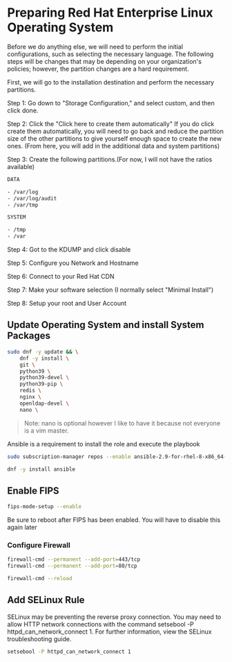 # Preparing Red Hat Enterprise Linux Operating System

Before we do anything else, we will need to perform the initial configurations, such as selecting the necessary language. The following steps will be changes that may be depending on your organization's policies; however, the partition changes are a hard requirement.

First, we will go to the installation destination and perform the necessary partitions.

Step 1: Go down to "Storage Configuration," and select custom, and then click done.

Step 2: Click the "Click here to create them automatically" If you do click create them automatically, you will need to go back and reduce the partition size of the other partitions to give yourself enough space to create the new ones. (From here, you will add in the additional data and system partitions)

Step 3: Create the following partitions.(For now, I will not have the ratios available)

```txt
DATA

- /var/log
- /var/log/audit
- /var/tmp

SYSTEM

- /tmp
- /var
```

Step 4: Got to the KDUMP and click disable

Step 5: Configure you Network and Hostname

Step 6: Connect to your Red Hat CDN

Step 7: Make your software selection (I normally select "Minimal Install")

Step 8: Setup your root and User Account

## Update Operating System and install System Packages

```bash
sudo dnf -y update && \
    dnf -y install \
    git \
    python39 \
    python39-devel \
    python39-pip \
    redis \
    nginx \
    openldap-devel \
    nano \
```

>Note: nano is optional however I like to have it because not everyone is a vim master.

Ansible is a requirement to install the role and execute the playbook

```bash
sudo subscription-manager repos --enable ansible-2.9-for-rhel-8-x86_64-rpms
```

```bash
dnf -y install ansible
```

## Enable FIPS

```bash
fips-mode-setup --enable
```

Be sure to reboot after FIPS has been enabled. You will have to disable this again later

### Configure Firewall

```bash
firewall-cmd --permanent --add-port=443/tcp
firewall-cmd --permanent --add-port=80/tcp

firewall-cmd --reload
```

## Add SELinux Rule

SELinux may be preventing the reverse proxy connection. You may need to allow HTTP network connections with the command setsebool -P httpd_can_network_connect 1. For further information, view the SELinux troubleshooting guide.

```bash
setsebool -P httpd_can_network_connect 1
```
